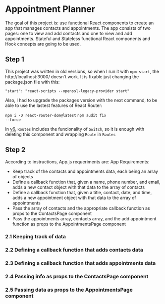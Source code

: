 # Appointment Planner
The goal of this project is: use functional React components to create an app that manages contacts and appointments. 
The app consists of two pages: one to view and add contacts and one to view and add appointments.
Stateful and Stateless functional React components and Hook concepts are going to be used.

## Step 1
This project was written in old versions, so when I run it with <code>npm start</code>, the http://localhost:3000/ doesn't work. It is fixable just changing the package.json file with this:
```
"start": "react-scripts --openssl-legacy-provider start"
```

Also, I had to upgrade the packages version with the next command, to be able to use the lastest features of React Router:

<code>npm i -D react-router-dom@latest</code>
<code>npm audit fix --force</code>

<!-- The components which were deprecated and were in need of modification were: <code>Switch</code> and <code>Redirect</code>. -->
In [v6](https://reactrouter.com/en/6.9.0/upgrading/v5#upgrade-all-switch-elements-to-routes), <code>Routes</code> includes the funcionality of <code>Switch</code>, so it is enough with deleting this component and wrapping <code>Route</code> in <code>Routes</code>

## Step 2
According to instructions, App.js requeriments are:
App Requirements:

- Keep track of the contacts and appointments data, each being an array of objects
- Define a callback function that, given a name, phone number, and email, adds a new contact object with that data to the array of contacts
- Define a callback function that, given a title, contact, date, and time, adds a new appointment object with that data to the array of appointments
- Pass the array of contacts and the appropriate callback function as props to the ContactsPage component
- Pass the appointments array, contacts array, and the add appointment function as props to the AppointmentsPage component

### 2.1 Keeping track of data

### 2.2 Defining a callback function that adds contacts data

### 2.3 Defining a callback function that adds appointments data

### 2.4 Passing info as props to the ContactsPage component

### 2.5 Passing data as props to the AppointmentsPage component



